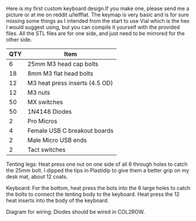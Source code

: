 Here is my first custom keyboard design.If you make one, please send me a picture or at me on reddit u/leifflat. The keymap is very basic and is for sure missing some things as I intended from the start to use Vial which is the hex I would suggest using, but you can compile it yourself with the provided files.
All the STL files are for one side, and just need to be mirrored for the other side. 

| QTY  | Item |
| ------------- | ------------- |
| 6  | 25mm M3 head cap bolts  |
| 18 | 8mm M3 flat head bolts  |
| 12  | M3 heat press inserts (4.5 OD) |
| 12  | M3 nuts  |
| 50 | MX switches  |
| 50 | 1N4148 Diodes  |
| 2 | Pro Micros  |
| 4  | Female USB C breakout boards  |
| 2 | Male Micro USB ends  |
| 2  | Tact switches  |

Tenting legs:
Heat press one nut on one side of all 6 through holes to catch the 25mm bolt.
I dipped the tips in Plastidip to give them a better grip on my desk mat, about 12 coats.

Keyboard:
For the bottom, heat press the bots into the 6 large holes to catch the bolts to connect the tenting body to the keyboard.
Heat press the 12 heat inserts into the body of the keyboard.

Diagram for wiring:
Diodes should be wired in COL2ROW.



        
            
        

    

